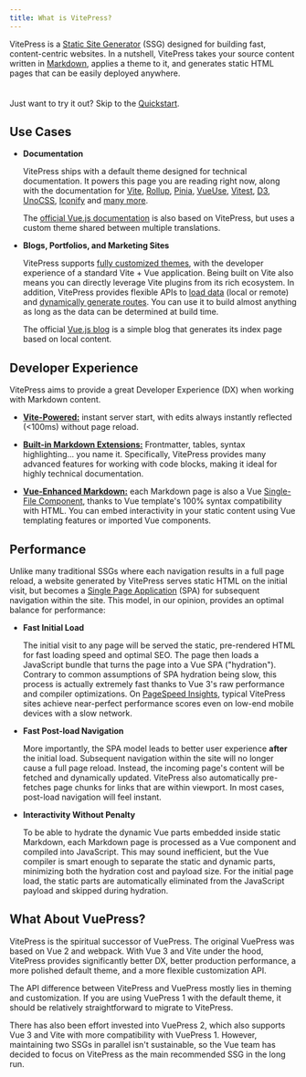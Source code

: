 ```yaml
---
title: What is VitePress?
---
```


VitePress is a [Static Site Generator](https://en.wikipedia.org/wiki/Static_site_generator) (SSG) designed for building fast, content-centric websites. In a nutshell, VitePress takes your source content written in [Markdown](https://en.wikipedia.org/wiki/Markdown), applies a theme to it, and generates static HTML pages that can be easily deployed anywhere.

<div class="tip custom-block" style="padding-top: 8px">

Just want to try it out? Skip to the [Quickstart](./getting-started).

</div>

## Use Cases

- **Documentation**

  VitePress ships with a default theme designed for technical documentation. It powers this page you are reading right now, along with the documentation for [Vite](https://vitejs.dev/), [Rollup](https://rollupjs.org/), [Pinia](https://pinia.vuejs.org/), [VueUse](https://vueuse.org/), [Vitest](https://vitest.dev/), [D3](https://d3js.org/), [UnoCSS](https://unocss.dev/), [Iconify](https://iconify.design/) and [many more](https://www.vuetelescope.com/explore?framework.slug=vitepress).

  The [official Vue.js documentation](https://vuejs.org/) is also based on VitePress, but uses a custom theme shared between multiple translations.

- **Blogs, Portfolios, and Marketing Sites**

  VitePress supports [fully customized themes](./custom-theme), with the developer experience of a standard Vite + Vue application. Being built on Vite also means you can directly leverage Vite plugins from its rich ecosystem. In addition, VitePress provides flexible APIs to [load data](./data-loading) (local or remote) and [dynamically generate routes](./routing#dynamic-routes). You can use it to build almost anything as long as the data can be determined at build time.

  The official [Vue.js blog](https://blog.vuejs.org/) is a simple blog that generates its index page based on local content.

## Developer Experience

VitePress aims to provide a great Developer Experience (DX) when working with Markdown content.

- **[Vite-Powered:](https://vitejs.dev/)** instant server start, with edits always instantly reflected (<100ms) without page reload.

- **[Built-in Markdown Extensions:](./markdown)** Frontmatter, tables, syntax highlighting... you name it. Specifically, VitePress provides many advanced features for working with code blocks, making it ideal for highly technical documentation.

- **[Vue-Enhanced Markdown:](./using-vue)** each Markdown page is also a Vue [Single-File Component](https://vuejs.org/guide/scaling-up/sfc.html), thanks to Vue template's 100% syntax compatibility with HTML. You can embed interactivity in your static content using Vue templating features or imported Vue components.

## Performance

Unlike many traditional SSGs where each navigation results in a full page reload, a website generated by VitePress serves static HTML on the initial visit, but becomes a [Single Page Application](https://en.wikipedia.org/wiki/Single-page_application) (SPA) for subsequent navigation within the site. This model, in our opinion, provides an optimal balance for performance:

- **Fast Initial Load**

  The initial visit to any page will be served the static, pre-rendered HTML for fast loading speed and optimal SEO. The page then loads a JavaScript bundle that turns the page into a Vue SPA ("hydration"). Contrary to common assumptions of SPA hydration being slow, this process is actually extremely fast thanks to Vue 3's raw performance and compiler optimizations. On [PageSpeed Insights](https://pagespeed.web.dev/report?url=https%3A%2F%2Fvitepress.dev%2F), typical VitePress sites achieve near-perfect performance scores even on low-end mobile devices with a slow network.

- **Fast Post-load Navigation**

  More importantly, the SPA model leads to better user experience **after** the initial load. Subsequent navigation within the site will no longer cause a full page reload. Instead, the incoming page's content will be fetched and dynamically updated. VitePress also automatically pre-fetches page chunks for links that are within viewport. In most cases, post-load navigation will feel instant.

- **Interactivity Without Penalty**

  To be able to hydrate the dynamic Vue parts embedded inside static Markdown, each Markdown page is processed as a Vue component and compiled into JavaScript. This may sound inefficient, but the Vue compiler is smart enough to separate the static and dynamic parts, minimizing both the hydration cost and payload size. For the initial page load, the static parts are automatically eliminated from the JavaScript payload and skipped during hydration.

## What About VuePress?

VitePress is the spiritual successor of VuePress. The original VuePress was based on Vue 2 and webpack. With Vue 3 and Vite under the hood, VitePress provides significantly better DX, better production performance, a more polished default theme, and a more flexible customization API.

The API difference between VitePress and VuePress mostly lies in theming and customization. If you are using VuePress 1 with the default theme, it should be relatively straightforward to migrate to VitePress.

There has also been effort invested into VuePress 2, which also supports Vue 3 and Vite with more compatibility with VuePress 1. However, maintaining two SSGs in parallel isn't sustainable, so the Vue team has decided to focus on VitePress as the main recommended SSG in the long run.